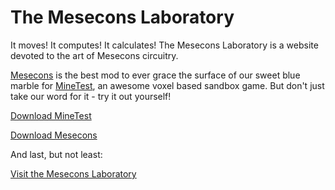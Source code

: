 The Mesecons Laboratory
=======================

It moves! It computes! It calculates! The Mesecons Laboratory is a website devoted to the art of Mesecons circuitry.

[Mesecons](mesecons.net) is the best mod to ever grace the surface of our sweet blue marble for [MineTest](minetest.net), an awesome voxel based sandbox game. But don't just take our word for it - try it out yourself!

[Download MineTest](http://minetest.net/download.php)

[Download Mesecons](http://mesecons.net/downloads.php)

And last, but not least:

[Visit the Mesecons Laboratory](uberi.mesecons.net)